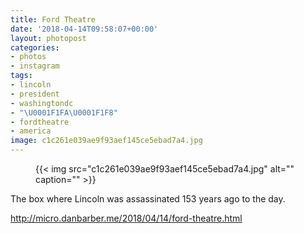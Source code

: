 ```yaml
---
title: Ford Theatre
date: '2018-04-14T09:58:07+00:00'
layout: photopost
categories:
- photos
- instagram
tags:
- lincoln
- president
- washingtondc
- "\U0001F1FA\U0001F1F8"
- fordtheatre
- america
image: c1c261e039ae9f93aef145ce5ebad7a4.jpg
---
```


<figure class="photo photo--square">
  {{< img src="c1c261e039ae9f93aef145ce5ebad7a4.jpg" alt="" caption="" >}}

</figure>

The box where Lincoln was assassinated 153 years ago to the day.
     
http://micro.danbarber.me/2018/04/14/ford-theatre.html


